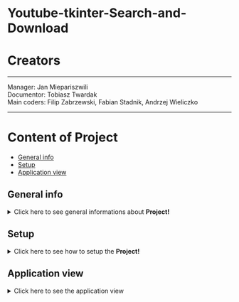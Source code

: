 # Youtube-tkinter-Search-and-Download

# Creators
--------------------------------------------------

Manager: Jan Miepariszwili<br>
Documentor: Tobiasz Twardak <br>
Main coders: Filip Zabrzewski, Fabian Stadnik, Andrzej Wieliczko

---------------------------------------------------



# Content of Project
* [General info](#general-info)
* [Setup](#setup)
* [Application view](#application-view)




## General info
<details>
<summary>Click here to see general informations about <b>Project!</b></summary>
- The program is designed for searching YouTube videos and downloading them.<br><br>
- It allows users to quickly and easily download any YouTube video.<br><br>
- The main advantage of this program is that it eliminates the need for a YouTube Premium subscription, which is required for direct downloads on YouTube.
</details>




## Setup
<details>
<summary>Click here to see how to setup the <b>Project!</b> </summary>
<b>1</b>. Type the command python install.py in the console, and all the required libraries will be downloaded automatically. <br><br>
<b>2</b>. Uruchom plik GUI2.py<br> <br>
<b>3</b>. Wpisz w polu wyszukiwania nazwę filmu który cię interesuje. Po naciśnięciu wybranego wyniku link do tego filmu skopiuje się do schowka.<br> <br>
<b>4</b>. Następnie naciśnij na przycisk open downloader, wklej link w odpowiednim oknie, wpisz format w oknie obok(działa tylko mp4) i  naciśnij przycisk download <br> <br>
<b>5</b>. Film zostanie pobrany w folderze z plikami aplikacji 
</details>


## Application view
<details>
    
<summary>Click here to see the application view</summary>

![obrazek1projekt](https://github.com/user-attachments/assets/2827340b-8d02-431c-831f-970609c2c7bf)


![obrazek2projekt](https://github.com/user-attachments/assets/12818923-eb28-4b70-ae22-dbe9cb23cda2)

</details>
